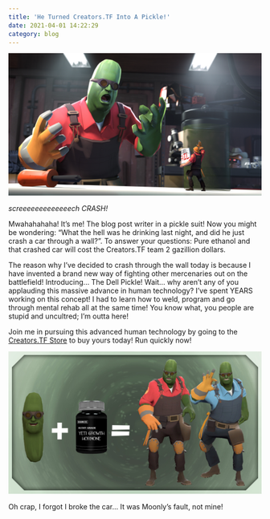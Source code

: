 ```yaml
---
title: 'He Turned Creators.TF Into A Pickle!'
date: 2021-04-01 14:22:29
category: blog
---
```


<img alt="pickle + 'yeti growth hormone' = ???" src="/cdn/assets/images/blogposts/93/dell_pickle.jpg"/></br>

<p><i>screeeeeeeeeeeeech CRASH!</i></p>

<p>Mwahahahaha! It’s me! The blog post writer in a pickle suit! Now you might be wondering: “What the hell was he drinking last night, and did he just crash a car through a wall?”. To answer your questions: Pure ethanol and that crashed car will cost the Creators.TF team 2 gazillion dollars.</p>

<p>The reason why I’ve decided to crash through the wall today is because I have invented a brand new way of fighting other mercenaries out on the battlefield! Introducing… The Dell Pickle! Wait… why aren’t any of you applauding this massive advance in human technology? I’ve spent YEARS working on this concept! I had to learn how to weld, program and go through mental rehab all at the same time! You know what, you people are stupid and uncultred; I’m outta here!</p>

<p>Join me in pursuing this advanced human technology by going to the <a href='/store' target='_blank'>Creators.TF Store</a> to buy yours today! Run quickly now!</p>

<center><img alt="pickle~!" src="/cdn/assets/images/blogposts/93/dell_pickle_chart.jpg"/></center>

<p>Oh crap, I forgot I broke the car... It was Moonly’s fault, not mine!</p>
